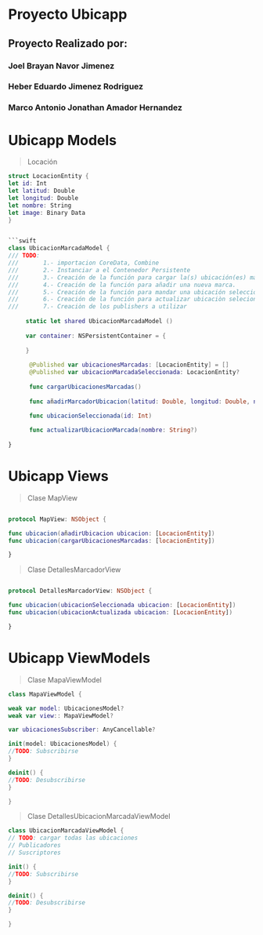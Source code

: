 # Proyecto Ubicapp

## Proyecto Realizado por:
### Joel Brayan Navor Jimenez
### Heber Eduardo Jimenez Rodriguez
### Marco Antonio Jonathan Amador Hernandez

# Ubicapp Models

> Locación
```swift
struct LocacionEntity {
let id: Int
let latitud: Double
let longitud: Double
let nombre: String
let image: Binary Data
}


```swift
class UbicacionMarcadaModel { 
/// TODO:
///       1.- importacion CoreData, Combine
///       2.- Instanciar a el Contenedor Persistente
///       3.- Creación de la función para cargar la(s) ubicación(es) marcada(s).
///       4.- Creación de la función para añadir una nueva marca.
///       5.- Creación de la función para mandar una ubicación seleccionada.
///       6.- Creación de la función para actualizar ubicaciòn selecionada
///       7.- Creaciòn de los publishers a utilizar
          
     static let shared UbicacionMarcadaModel ()
     
     var container: NSPersistentContainer = {
     
     }
     
      @Published var ubicacionesMarcadas: [LocacionEntity] = []
      @Published var ubicacionMarcadaSeleccionada: LocacionEntity?
      
      func cargarUbicacionesMarcadas() 
      
      func añadirMarcadorUbicacion(latitud: Double, longitud: Double, nombre: String?)

      func ubicacionSeleccionada(id: Int) 
      
      func actualizarUbicacionMarcada(nombre: String?)
      
}
```
# Ubicapp Views

>Clase MapView
```swift

protocol MapView: NSObject { 

func ubicacion(añadirUbicacion ubicacion: [LocacionEntity])
func ubicacion(cargarUbicacionesMarcadas: [locacionEntity])

}

```

>Clase DetallesMarcadorView
```swift

protocol DetallesMarcadorView: NSObject { 

func ubicacion(ubicacionSeleccionada ubicacion: [LocacionEntity])
func ubicacion(ubicacionActualizada ubicacion: [LocacionEntity])

}

```


# Ubicapp ViewModels
>Clase MapaViewModel
```swift
class MapaViewModel { 

weak var model: UbicacionesModel?
weak var view:: MapaViewModel?

var ubicacionesSubscriber: AnyCancellable?

init(model: UbicacionesModel) {  
//TODO: Subscribirse 
}

deinit() { 
//TODO: Desubscribirse
}

}

```
>Clase DetallesUbicacionMarcadaViewModel
```swift
class UbicacionMarcadaViewModel { 
// TODO: cargar todas las ubicaciones
// Publicadores
// Suscriptores

init() {  
//TODO: Subscribirse 
}

deinit() { 
//TODO: Desubscribirse
}

}

```
